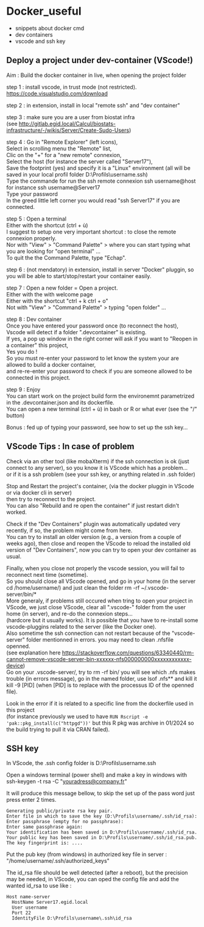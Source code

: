 # Docker_useful

+ snippets about docker cmd
+ dev containers
+ vscode and ssh key

## Deploy a project under dev-container (VScode!)

Aim : Build the docker container in live, when opening the project folder

step 1 : install vscode, in trust mode (not restricted).  
https://code.visualstudio.com/download

step 2 : in extension, install in local "remote ssh" and "dev container"  

step 3 : make sure you are a user from biostat infra  
(see http://gitlab.egid.local/Calcul/biostats-infrastructure/-/wikis/Server/Create-Sudo-Users)

step 4 : Go in "Remote Explorer" (left icons),  
Select in scrolling menu the "Remote" list,  
Clic on the "+" for a "new remote" connexion,  
Select the host (for instance the server called "Server17"),  
Save the footprint (yes) and specify it is a "Linux" environment (all will be saved in your local profil folder D:\Profils\username\.ssh)  
Type the commande for run the ssh remote connexion ssh username@host for instance ssh username@Server17  
Type your password  
In the greed little left corner you would read "ssh Server17" if you are connected.

step 5 : Open a terminal  
Either with the shortcut (ctrl + ù)  
I suggest to setup one very important shortcut : to close the remote connexion properly.  
Nor with "View" > "Command Palette" > where you can start typing what you are looking for "open terminal" ...  
To quit the the Command Palette, type "Echap".

step 6 : (not mendatory) in extension, install in server "Docker" pluggin, so you will be able to start/stop/restart your container easily.

step 7 : Open a new folder = Open a project.  
Either with the with welcome page  
Either with the shortcut "ctrl + k   ctrl + o"  
Not with "View" > "Command Palette" > typing "open folder" ...  

step 8 : Dev container  
Once you have entered your password once (to reconnect the host),  
Vscode will detect if a folder ".devcontainer" is existing.  
If yes, a pop up window in the right corner will ask if you want to "Reopen in a container" this project,  
Yes you do !  
So you must re-enter your password to let know the system your are allowed to build a docker container,  
and re-re-enter your password to check if you are someone allowed to be connected in this project.  

step 9 : Enjoy  
You can start work on the project build form the environemnt parametrized in the .devcontainer.json and its dockerfile.  
You can open a new terminal (ctrl + ù) in bash or R or what ever (see the "\/" button)  

Bonus : fed up of typing your password, see how to set up the ssh key...

## VScode Tips : In case of problem

Check via an other tool (like mobaXterm) if the ssh connection is ok (just connect to any server), so you know it is VScode which has a problem...  
or if it is a ssh problem (see your ssh key, or anything related in .ssh folder)

Stop and Restart the project's container, (via the docker pluggin in VScode or via docker cli in server)  
then try to reconnect to the project.  
You can also "Rebuild and re open the container" if just restart didn't worked.

Check if the "Dev Containers" plugin was automatically updated very recently, if so, the problem might come from here.  
You can try to install an older version (e.g., a version from a couple of weeks ago), then close and reopen the VScode to reload the installed old version of "Dev Containers", now you can try to open your dev container as usual.

Finally, when you close not properly the vscode session, you will fail to reconnect next time (sometime).  
So you should close all VScode opened, and go in your home (in the server cd /home/username/) and just clean the folder rm -rf ~/.vscode-server/bin/*  
More generaly, if problems still occured when tring to open your project in VScode, we just close VScode, clear all ".vscode-" folder from the user home (in server), and re-do the connexion steps...  
(hardcore but it usually works). It is possible that you have to re-install some vscode-pluggins related to the server (like the Docker one).  
Also sometime the ssh connection can not restart because of the "vscode-server" folder mentionned in errors. you may need to clean .nfsfile openned.  
(see explanation here https://stackoverflow.com/questions/63340440/rm-cannot-remove-vscode-server-bin-xxxxxx-nfs000000000xxxxxxxxxxxx-device)  
Go on your .vscode-server/, try to rm -rf bin/ you will see which .nfs makes trouble (in errors message), go in the named folder, use lsof .nfs** and kill it kill -9 [PID] (when [PID] is to replace with the processus ID of the openned file).

Look in the error if it is related to a specific line from the dockerfile used in this project  
(for instance previously we used to have ` RUN Rscript -e 'pak::pkg_install(c("httpgd"))' ` but this R pkg was archive in 01/2024 so the build trying to pull it via CRAN failed).

## SSH key

In VScode, the .ssh config folder is  D:\Profils\username\.ssh

Open a windows terminal (power shell) and make a key in windows with ssh-keygen -t rsa -C "youradress@company.fr"

It will produce this message bellow, to skip the set up of the pass word just press enter 2 times.

```
Generating public/private rsa key pair.
Enter file in which to save the key (D:\Profils\username/.ssh/id_rsa): 
Enter passphrase (empty for no passphrase): 
Enter same passphrase again: 
Your identification has been saved in D:\Profils\username/.ssh/id_rsa.     
Your public key has been saved in D:\Profils\username/.ssh/id_rsa.pub.     
The key fingerprint is: ....
```

Put the pub key (from windows) in authorized key file in server : "/home/username/.ssh/authorized_keys"

The id_rsa file should be well detected (after a reboot), but the precision may be needed, in VScode, you can oped the config file and add the wanted id_rsa to use like :

```
Host name-server
  HostName Server17.egid.local
  User username 
  Port 22
  IdentityFile D:\Profils\username\.ssh\id_rsa
```
